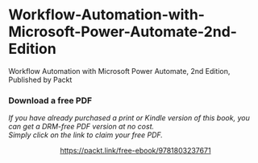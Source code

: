 # Workflow-Automation-with-Microsoft-Power-Automate-2nd-Edition
Workflow Automation with Microsoft Power Automate, 2nd Edition, Published by Packt
### Download a free PDF

 <i>If you have already purchased a print or Kindle version of this book, you can get a DRM-free PDF version at no cost.<br>Simply click on the link to claim your free PDF.</i>
<p align="center"> <a href="https://packt.link/free-ebook/9781803237671">https://packt.link/free-ebook/9781803237671 </a> </p>